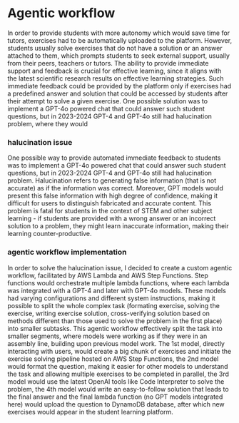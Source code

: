 # Agentic workflow

In order to provide students with more autonomy which would save time for tutors, exercises had to be automatically uploaded to the platform. However, students usually solve exercises that do not have a solution or an answer attached to them,
which prompts students to seek external support, usually from their peers, teachers or tutors. The ability to provide immediate support and feedback is crucial for effective learning, since it aligns with the latest scientific research 
results on effective learning strategies. Such immediate feedback could be provided by the platform only if exercises had a predefined answer and solution that could be accessed by students after their attempt to solve a given exercise.
One possible solution was to implement a GPT-4o powered chat that could answer such student questions, but in 2023-2024 GPT-4 and GPT-4o still had halucination problem, where they would

### halucination issue

One possible way to provide automated immediate feedback to students was to implement a GPT-4o powered chat that could answer such student questions, but in 2023-2024 GPT-4 and GPT-4o still had halucination problem. Halucination refers to 
generating false information (that is not accurate) as if the information was correct. Moreover, GPT models would present this false information with high degree of confidence, making it difficult for users to distinguish fabricated
and accurate content. This problem is fatal for students in the context of STEM and other subject learning - if students are provided with a wrong answer or an incorrect solution to a problem, they might learn inaccurate information,
making their learning counter-productive.

### agentic workflow implementation

In order to solve the halucination issue, I decided to create a custom agentic workflow, facilitated by AWS Lambda and AWS Step Functions. Step functions would orchestrate multiple lambda functions, where each lambda was integrated with
a GPT-4 and later with GPT-4o models. These models had varying configurations and different system instructions, making it possible to split the whole complex task (formating exercise, solving the exercise, writing exercise solution, 
cross-verifying solution based on methods different than those used to solve the problem in the first place) into smaller subtasks. This agentic workflow effectively split the task into smaller segments, where models were working
as if they were in an assembly line, building upon previous model work. The 1st model, directly interacting with users, would create a big chunk of exercises and initiate the exercise solving pipeline hosted on AWS Step Functions,
the 2nd model would format the question, making it easier for other models to understand the task and allowing multiple exercises to be completed in parallel, the 3rd model would use the latest OpenAI tools like Code Interpreter to solve
the problem, the 4th model would write an easy-to-follow solution that leads to the final answer and the final lambda function (no GPT models integrated here) would upload the question to DynamoDB database, after which new exercises
would appear in the student learning platform.
